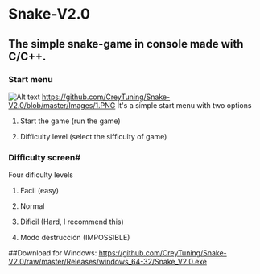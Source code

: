 # Snake-V2.0

## The simple snake-game in console made with C/C++.


### Start menu
![Alt text](https://github.com/CreyTuning/Snake-V2.0/blob/master/Images/1.PNG?raw=true "Optional Title")
https://github.com/CreyTuning/Snake-V2.0/blob/master/Images/1.PNG
It's a simple start menu with two options

1) Start the game (run the game)

2) Difficulty level (select the sifficulty of game)


### Difficulty screen#
Four dificulty levels

1) Facil (easy)

2) Normal

3) Dificil (Hard, I recommend this)

4) Modo destrucción (IMPOSSIBLE)

##Download for Windows: 
https://github.com/CreyTuning/Snake-V2.0/raw/master/Releases/windows_64-32/Snake_V2.0.exe